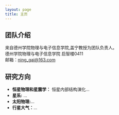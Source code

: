 ```yaml
---
layout: page
title: 主页
---
```


## 团队介绍

<!-- <img src="" class="floatpic" width="360" height="480"> -->


来自德州学院物理与电子信息学院,盖宁教授为团队负责人。
<br>德州学院物理与电子信息学院 启智楼0411
<br>邮箱：ning_gai@163.com
<br>
## 研究方向

<!-- **<font color='red'>[Highlight]</font> I am looking for PhD to start in 2025 Fall. Contact me if you have any leads!** -->

- **恒星物理和星震学：** 恒星内部结构演化...
- **星系:** ...
- **太阳物理:**...
- **行星大气：**...

<!-- <br> -->

<!-- --- -->

<!-- ## Research Interests -->

<!-- - Industrial IoT System -->
<!-- - Network Cybersecurity -->
<!-- - Applied Machine Learning -->

<!-- My current research focuses on practical problems that artificial intelligence faces in real life. My interests are on the **Machine Learning** and its applications in **Industrial IoT**. In a word, advanced technologies like ML and IoT positively influence the life of everybody.  I wish to devote my talent to this meaningful cause and bring well-being to society. -->

<!-- <br> -->

<!-- --- -->
<!--  -->
<!-- ## News and Updates -->

<!-- ## News and Updates -->

<!-- - **Dec 2023：**Very excited to be selected as [AAAI-24 UC Scholar](https://aaai-uc.github.io/), see you in Canada! -->
<!-- - **Dec 2023：**Got a MSc offer from the physics department at Imperial College London. -->
<!-- - **Aug 2023：**Happy to be awarded the FEPG Scholarship. -->
<!-- - **May 2023：**Happy to be awarded the XiamenAir Scholarship. -->
<!-- - **May 2023：**Collected the Finalist Award in MCM 2023 (Top 1%). -->
<!-- - **Jan 2023：**One paper accepted to ICAROB 2023, see you in Japan! -->
<!-- - **Jun 2022：**Started research program at [Cambridge AI Group](https://www.cl.cam.ac.uk/research/ai/), advised by Prof. Pietro Liò. -->

<!-- <br> -->

<!-- <blockquote class="twitter-tweet"><p lang="en" dir="ltr">I&#39;m thrilled to share that I have been awarded the AAAI 2024 Undergraduate Scholarship and will be attending the AAAI Conference in Vancouver this coming February.<br><br>I am also looking for PhD to start in 2025 Fall. Contact me if you have any leads! 😁 <a href="https://t.co/GxdTPnCzE6">pic.twitter.com/GxdTPnCzE6</a></p>&mdash; Hanlin CAI (seeking a PhD position 2025) (@lancecai2002) <a href="https://twitter.com/lancecai2002/status/1738533328490463639?ref_src=twsrc%5Etfw">December 23, 2023</a></blockquote> <script async src="https://platform.twitter.com/widgets.js" charset="utf-8"></script> -->
